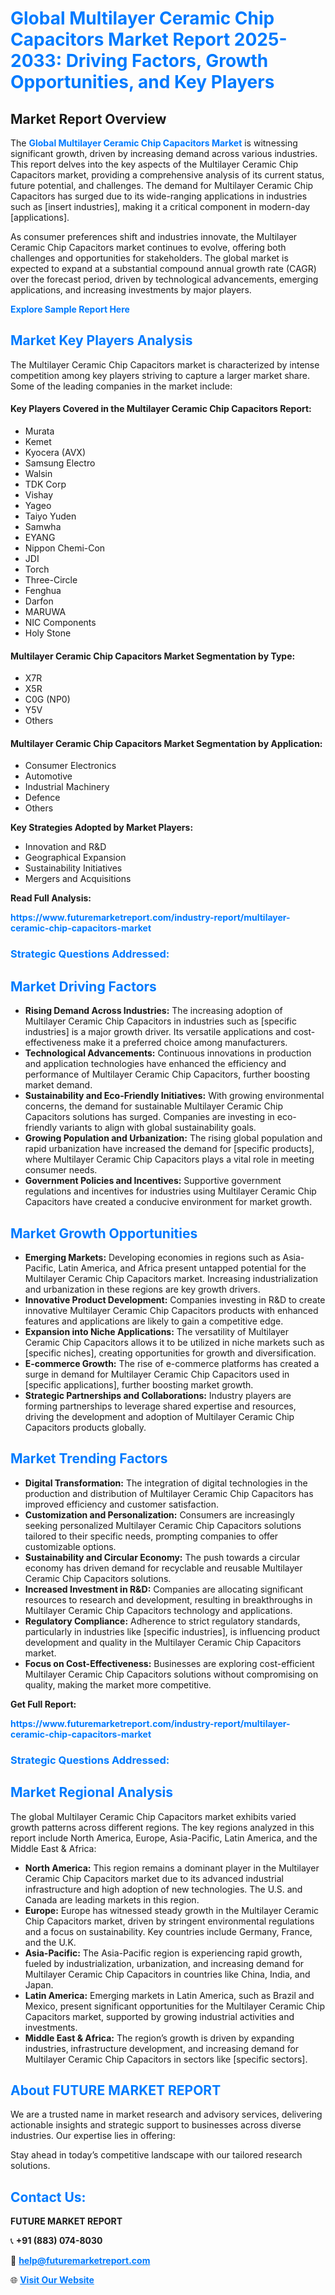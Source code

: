 <h1 style="color: #007BFF;">Global Multilayer Ceramic Chip Capacitors Market Report 2025-2033: Driving Factors, Growth Opportunities, and Key Players</h1>

<section id="overview">
<h2>Market Report Overview</h2>
<p>The <a href="https://www.futuremarketreport.com/industry-report/multilayer-ceramic-chip-capacitors-market" style="color: #007BFF; text-decoration: none;"><strong>Global Multilayer Ceramic Chip Capacitors Market</strong></a> is witnessing significant growth, driven by increasing demand across various industries. This report delves into the key aspects of the Multilayer Ceramic Chip Capacitors market, providing a comprehensive analysis of its current status, future potential, and challenges. The demand for Multilayer Ceramic Chip Capacitors has surged due to its wide-ranging applications in industries such as [insert industries], making it a critical component in modern-day [applications].</p>
<p>As consumer preferences shift and industries innovate, the Multilayer Ceramic Chip Capacitors market continues to evolve, offering both challenges and opportunities for stakeholders. The global market is expected to expand at a substantial compound annual growth rate (CAGR) over the forecast period, driven by technological advancements, emerging applications, and increasing investments by major players.</p>
</section>

<section id="overview">
<p><a href="https://www.futuremarketreport.com/request-sample/reportId=75967" style="color: #007BFF; text-decoration: none;"><strong>Explore Sample Report Here</strong></a></p>
</section>

<section id="key-players">
<h2 style="color: #007BFF;">Market Key Players Analysis</h2>
<p>The Multilayer Ceramic Chip Capacitors market is characterized by intense competition among key players striving to capture a larger market share. Some of the leading companies in the market include:</p>
<h4>Key Players Covered in the Multilayer Ceramic Chip Capacitors Report:</h4>
<ul><li>Murata</li><li>Kemet</li><li>Kyocera (AVX)</li><li>Samsung Electro</li><li>Walsin</li><li>TDK Corp</li><li>Vishay</li><li>Yageo</li><li>Taiyo Yuden</li><li>Samwha</li><li>EYANG</li><li>Nippon Chemi-Con</li><li>JDI</li><li>Torch</li><li>Three-Circle</li><li>Fenghua</li><li>Darfon</li><li>MARUWA</li><li>NIC Components</li><li>Holy Stone</li></ul>
<h4>Multilayer Ceramic Chip Capacitors Market Segmentation by Type:</h4>
<ul><li>X7R</li><li>X5R</li><li>C0G (NP0)</li><li>Y5V</li><li>Others</li></ul>

<h4>Multilayer Ceramic Chip Capacitors Market Segmentation by Application:</h4>
<ul><li>Consumer Electronics</li><li>Automotive</li><li>Industrial Machinery</li><li>Defence</li><li>Others</li></ul>
<p><strong>Key Strategies Adopted by Market Players:</strong></p>
<ul>
<li>Innovation and R&D</li>
<li>Geographical Expansion</li>
<li>Sustainability Initiatives</li>
<li>Mergers and Acquisitions</li>
</ul>
</section>

<section>
<p><strong>Read Full Analysis: </strong></p><a href="https://www.futuremarketreport.com/industry-report/multilayer-ceramic-chip-capacitors-market" style="color: #007BFF; text-decoration: none;"><strong>https://www.futuremarketreport.com/industry-report/multilayer-ceramic-chip-capacitors-market</strong></a>
<h3 style="color: #007BFF;">Strategic Questions Addressed:</h3>
</section>

<section id="driving-factors">
<h2 style="color: #007BFF;">Market Driving Factors</h2>
<ul>
<li><strong>Rising Demand Across Industries:</strong> The increasing adoption of Multilayer Ceramic Chip Capacitors in industries such as [specific industries] is a major growth driver. Its versatile applications and cost-effectiveness make it a preferred choice among manufacturers.</li>
<li><strong>Technological Advancements:</strong> Continuous innovations in production and application technologies have enhanced the efficiency and performance of Multilayer Ceramic Chip Capacitors, further boosting market demand.</li>
<li><strong>Sustainability and Eco-Friendly Initiatives:</strong> With growing environmental concerns, the demand for sustainable Multilayer Ceramic Chip Capacitors solutions has surged. Companies are investing in eco-friendly variants to align with global sustainability goals.</li>
<li><strong>Growing Population and Urbanization:</strong> The rising global population and rapid urbanization have increased the demand for [specific products], where Multilayer Ceramic Chip Capacitors plays a vital role in meeting consumer needs.</li>
<li><strong>Government Policies and Incentives:</strong> Supportive government regulations and incentives for industries using Multilayer Ceramic Chip Capacitors have created a conducive environment for market growth.</li>
</ul>
</section>

<section id="growth-opportunities">
<h2 style="color: #007BFF;">Market Growth Opportunities</h2>
<ul>
<li><strong>Emerging Markets:</strong> Developing economies in regions such as Asia-Pacific, Latin America, and Africa present untapped potential for the Multilayer Ceramic Chip Capacitors market. Increasing industrialization and urbanization in these regions are key growth drivers.</li>
<li><strong>Innovative Product Development:</strong> Companies investing in R&D to create innovative Multilayer Ceramic Chip Capacitors products with enhanced features and applications are likely to gain a competitive edge.</li>
<li><strong>Expansion into Niche Applications:</strong> The versatility of Multilayer Ceramic Chip Capacitors allows it to be utilized in niche markets such as [specific niches], creating opportunities for growth and diversification.</li>
<li><strong>E-commerce Growth:</strong> The rise of e-commerce platforms has created a surge in demand for Multilayer Ceramic Chip Capacitors used in [specific applications], further boosting market growth.</li>
<li><strong>Strategic Partnerships and Collaborations:</strong> Industry players are forming partnerships to leverage shared expertise and resources, driving the development and adoption of Multilayer Ceramic Chip Capacitors products globally.</li>
</ul>
</section>

<section id="trending-factors">
<h2 style="color: #007BFF;">Market Trending Factors</h2>
<ul>
<li><strong>Digital Transformation:</strong> The integration of digital technologies in the production and distribution of Multilayer Ceramic Chip Capacitors has improved efficiency and customer satisfaction.</li>
<li><strong>Customization and Personalization:</strong> Consumers are increasingly seeking personalized Multilayer Ceramic Chip Capacitors solutions tailored to their specific needs, prompting companies to offer customizable options.</li>
<li><strong>Sustainability and Circular Economy:</strong> The push towards a circular economy has driven demand for recyclable and reusable Multilayer Ceramic Chip Capacitors solutions.</li>
<li><strong>Increased Investment in R&D:</strong> Companies are allocating significant resources to research and development, resulting in breakthroughs in Multilayer Ceramic Chip Capacitors technology and applications.</li>
<li><strong>Regulatory Compliance:</strong> Adherence to strict regulatory standards, particularly in industries like [specific industries], is influencing product development and quality in the Multilayer Ceramic Chip Capacitors market.</li>
<li><strong>Focus on Cost-Effectiveness:</strong> Businesses are exploring cost-efficient Multilayer Ceramic Chip Capacitors solutions without compromising on quality, making the market more competitive.</li>
</ul>
</section>

<section>
<p><strong>Get Full Report: </strong></p><a href="https://www.futuremarketreport.com/industry-report/multilayer-ceramic-chip-capacitors-market" style="color: #007BFF; text-decoration: none;"><strong>https://www.futuremarketreport.com/industry-report/multilayer-ceramic-chip-capacitors-market</strong></a>
<h3 style="color: #007BFF;">Strategic Questions Addressed:</h3>
</section>


<section id="regional-analysis">
<h2 style="color: #007BFF;">Market Regional Analysis</h2>
<p>The global Multilayer Ceramic Chip Capacitors market exhibits varied growth patterns across different regions. The key regions analyzed in this report include North America, Europe, Asia-Pacific, Latin America, and the Middle East & Africa:</p>
<ul>
<li><strong>North America:</strong> This region remains a dominant player in the Multilayer Ceramic Chip Capacitors market due to its advanced industrial infrastructure and high adoption of new technologies. The U.S. and Canada are leading markets in this region.</li>
<li><strong>Europe:</strong> Europe has witnessed steady growth in the Multilayer Ceramic Chip Capacitors market, driven by stringent environmental regulations and a focus on sustainability. Key countries include Germany, France, and the U.K.</li>
<li><strong>Asia-Pacific:</strong> The Asia-Pacific region is experiencing rapid growth, fueled by industrialization, urbanization, and increasing demand for Multilayer Ceramic Chip Capacitors in countries like China, India, and Japan.</li>
<li><strong>Latin America:</strong> Emerging markets in Latin America, such as Brazil and Mexico, present significant opportunities for the Multilayer Ceramic Chip Capacitors market, supported by growing industrial activities and investments.</li>
<li><strong>Middle East & Africa:</strong> The region’s growth is driven by expanding industries, infrastructure development, and increasing demand for Multilayer Ceramic Chip Capacitors in sectors like [specific sectors].</li>
</ul>
</section>

<footer>
<h2 style="color: #007BFF;">About FUTURE MARKET REPORT</h2>
<p>We are a trusted name in market research and advisory services, delivering actionable insights and strategic support to businesses across diverse industries. Our expertise lies in offering:</p>

<p>Stay ahead in today’s competitive landscape with our tailored research solutions.</p>

<h2 style="color: #007BFF;">Contact Us:</h2>
<p><strong>FUTURE MARKET REPORT</strong></p>
<p>📞 <strong>+91 (883) 074-8030</strong></p>
<p>📧 <strong><a href="mailto:help@futuremarketreport.com" style="color: #007BFF;">help@futuremarketreport.com</a></strong></p>
<p>🌐 <strong><a href="https://www.futuremarketreport.com/" style="color: #007BFF;">Visit Our Website</a></strong></p>
</footer>